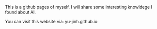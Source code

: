 
This is a github pages of myself. I will share some interesting knowldege I found about AI. 

You can visit this website via: yu-jinh.github.io
